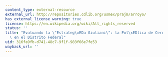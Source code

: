 ```yaml
---
content_type: external-resource
external_url: http://repositories.cdlib.org/usmex/prajm/arroyo/
has_external_license_warning: true
license: https://en.wikipedia.org/wiki/All_rights_reserved
status: ''
title: "Evaluando la \"Estrateg\xEDa Giuliani\": la Pol\xEDtica de Cero Tolerancia\
  \ en el Distrito Federal"
uid: 316fa9fb-d741-48c7-9f1f-983f66e7fe53
wayback_url: ''
---
```

